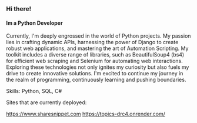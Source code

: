 ### Hi there!
#### Im a Python Developer
Currently, I'm deeply engrossed in the world of Python projects. My passion lies in crafting dynamic APIs, harnessing the power of Django to create robust web applications, and mastering the art of Automation Scripting. My toolkit includes a diverse range of libraries, such as BeautifulSoup4 (bs4) for efficient web scraping and Selenium for automating web interactions. Exploring these technologies not only ignites my curiosity but also fuels my drive to create innovative solutions. I'm excited to continue my journey in the realm of programming, continuously learning and pushing boundaries.

Skills: Python, SQL, C#


Sites that are currently deployed: 

https://www.sharesnippet.com
https://topics-drc4.onrender.com/


